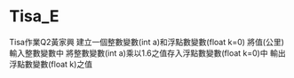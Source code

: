 # Tisa_E
Tisa作業Q2黃家興
建立一個整數變數(int a)和浮點數變數(float k=0)
將值(公里)輸入整數變數中
將整數變數(int a)乘以1.6之值存入浮點數變數(float k=0)中
輸出浮點數變數(float k)之值
